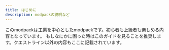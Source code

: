 ```yaml
---
title: はじめに
description: modpackの説明など
---
```


このmodpackは工業を中心としたmodpackです。初心者も上級者も楽しめる内容となっています。
もしなにかに困った時はこのガイドを見ることを推奨します。クエストライン以外の内容もここに記載されています。
